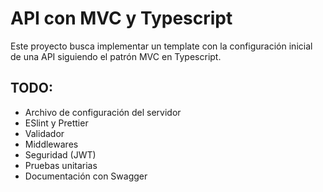 # API con MVC y Typescript

Este proyecto busca implementar un template con la configuración inicial de una API siguiendo el patrón MVC en Typescript.

## TODO:

- Archivo de configuración del servidor
- ESlint y Prettier
- Validador
- Middlewares
- Seguridad (JWT)
- Pruebas unitarias
- Documentación con Swagger
